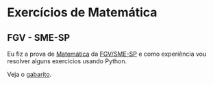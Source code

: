 # Exercícios de Matemática

## FGV - SME-SP

Eu fiz a prova de [Matemática][0] da [FGV/SME-SP][1] e como experiência vou resolver alguns exercícios usando Python.

Veja o [gabarito][2].

[0]: http://netstorage.fgv.br/smesp/201602_Professor_de_Ensino_Fundamental_II_e_Medio_(Matematica)_(NS010)_Tipo_4.pdf
[1]: http://fgvprojetos.fgv.br/concursos/sme-sp
[2]: http://netstorage.fgv.br/smesp/smesp_gabarito_preliminar.pdf